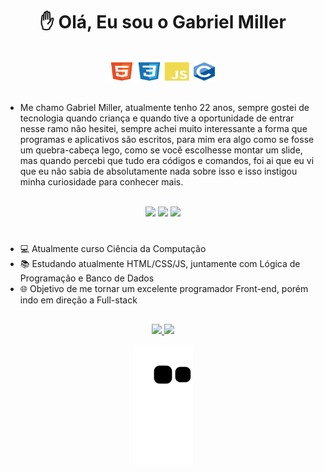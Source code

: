 
<div align= "center">
  <h1>✋ Olá, Eu sou o Gabriel Miller </h1>
  
  <div style="display: inline_block"><br>
  <img align="justify" alt="Gabs-HTML" height="30" width="40" src="https://raw.githubusercontent.com/devicons/devicon/master/icons/html5/html5-original.svg">
  <img align="justify" alt="Gabs-CSS" height="30" width="40" src="https://raw.githubusercontent.com/devicons/devicon/master/icons/css3/css3-original.svg">
  <img align="justify" alt="Gabs-Js" height="30" width="40" src="https://raw.githubusercontent.com/devicons/devicon/master/icons/javascript/javascript-plain.svg">
  <img align="justify" alt="Gabs-C" height="30" width="40" src="https://raw.githubusercontent.com/devicons/devicon/master/icons/c/c-original.svg">
</div></div>
<br>

- Me chamo Gabriel Miller, atualmente tenho 22 anos, sempre gostei de tecnologia quando criança e quando tive a oportunidade de entrar nesse ramo não hesitei,
sempre achei muito interessante a forma que programas e aplicativos são escritos, para mim era algo como se fosse um quebra-cabeça lego, como se você escolhesse montar um slide, mas quando percebi que tudo era códigos e comandos, foi ai que eu vi que eu não sabia de absolutamente nada sobre isso e isso instigou minha curiosidade para conhecer mais.

<div align="center"><br>
  <a href="https://www.instagram.com/miller_sem_u/" target="_blank"><img src="https://img.shields.io/badge/-Instagram-%23E4405F?style=for-the-badge&logo=instagram&logoColor=white" target="_blank"></a>
  <a href = "mailto:gabrielmiller2000@gmail.com" target="_blank"><img src="https://img.shields.io/badge/Gmail-D14836?style=for-the-badge&logo=gmail&logoColor=white" target="_blank"></a>
  <a href="https://www.linkedin.com/in/gabsmiller/" target="_blank"><img src="https://img.shields.io/badge/-LinkedIn-%230077B5?style=for-the-badge&logo=linkedin&logoColor=white" target="_blank"></a>
 </div>
 
#
- 💻 Atualmente curso Ciência da Computação
- 📚 Estudando atualmente HTML/CSS/JS, juntamente com Lógica de Programação e Banco de Dados
- 🌐 Objetivo de me tornar um excelente programador Front-end, porém indo em direção a Full-stack
##
<div align="center">
  <a href="https://github.com/GabrielMiller200">
  <img height="180em" src="https://github-readme-stats.vercel.app/api?username=gabrielmiller200&show_icons=true&theme=dark&include_all_commits=true&count_private=true"/>
  <img height="180em" src="https://github-readme-stats.vercel.app/api/top-langs/?username=gabrielmiller200&layout=default&langs_count=5&theme=dark"/>
 
  ![Snake animation](https://github.com/gabrielmiller200/gabrielmiller200/blob/output/github-contribution-grid-snake.svg)
</div>
  

